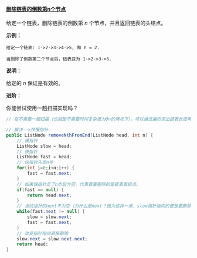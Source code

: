 #### [删除链表的倒数第n个节点]( https://leetcode-cn.com/problems/remove-nth-node-from-end-of-list/ )

给定一个链表，删除链表的倒数第 *n* 个节点，并且返回链表的头结点。

**示例：**

```
给定一个链表: 1->2->3->4->5, 和 n = 2.

当删除了倒数第二个节点后，链表变为 1->2->3->5.
```

**说明：**

给定的 *n* 保证是有效的。

**进阶：**

你能尝试使用一趟扫描实现吗？



```java
// 在不需要一趟扫描（也就是不需要时间复杂度为On的情况下），可以通过遍历求出链表长度再进行删除，就不写了。下面是On复杂度的算法。

// 解决-->快慢指针
public ListNode removeNthFromEnd(ListNode head, int n) {
    // 慢指针
    ListNode slow = head;
    // 快指针
    ListNode fast = head;
    // 快指针先走n步
    for(int i=0;i<n;i++) {
        fast = fast.next;
    }
    // 如果快指针走了n步后为空，代表着要删除的是链表首结点。
    if(fast == null) {
        return head.next;
    }
    // 当快指针的next不为空（为什么是next？因为这样一来，slow指针指向的便是要删除结点的前置结点）
    while(fast.next != null) {
        slow = slow.next;
        fast = fast.next;
    }
    // 改变指针指向直接删除
    slow.next = slow.next.next;
    return head;
}
```

